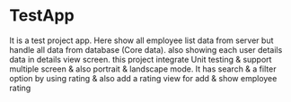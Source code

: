 # TestApp

It is a test project app. Here show all employee list data from server but handle all data from database (Core data). also showing each user details data in details view screen. this project integrate Unit testing & support multiple screen & also portrait & landscape mode. It has search & a filter option by using rating & also add a rating view for add & show employee rating
